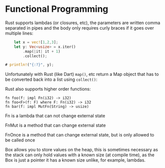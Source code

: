 # Functional Programming

Rust supports lambdas (or closures, etc), the parameters are written comma separated in pipes and the body only requires curly braces if it goes over multiple lines:
```rust
	let x = vec![1,2,3];
	let y: Vec<usize> = x.iter()
		.map(|it| it + 1)
		.collect();

# println!("{:?}", y);
```
Unfortunately with Rust (like Dart) `map()`, etc return a Map object that has to be converted back into a list using `collect()`:

Rust also supports higher order functions:
```rust,ignore
fn foo(f: impl Fn(i32) -> i32)
fn foo<F>(f: F) where F: Fn(i32) -> i32 
fn bar(f: impl MutFn(String) -> usize)
```
Fn is a lambda that can not change external state

FnMut is a method that can change external state

FnOnce is a method that can change external state, but is only allowed to be called once

Box allows you to store values on the heap, this is sometimes necessary as the stack can only hold values with a known size (at compile time), as the Box is just a pointer it has a known size unlike, for example, lambdas.